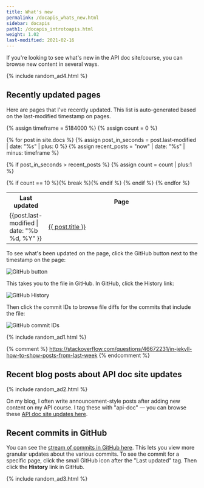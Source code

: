 ```yaml
---
title: What's new
permalink: /docapis_whats_new.html
sidebar: docapis
path1: /docapis_introtoapis.html
weight: 1.02
last-modified: 2021-02-16
---
```


If you're looking to see what's new in the API doc site/course, you can browse new content in several ways.

{% include random_ad4.html %}

## Recently updated pages

Here are pages that I've recently updated. This list is auto-generated based on the last-modified timestamp on pages.

<table>
<col width="20%">
<col width="80%">
<tr>
<th>Last updated</th>
<th>Page</th>
</tr>

{% assign timeframe = 5184000 %}
{% assign count = 0 %}

{% for post in site.docs %}
  {% assign post_in_seconds = post.last-modified | date: "%s" | plus: 0 %}
  {% assign recent_posts = "now" | date: "%s" | minus: timeframe  %}

  {% if post_in_seconds > recent_posts %}
  {% assign count = count | plus:1 %}

<tr>
<td>{{post.last-modified | date: "%b %d, %Y" }}</td>
<td><a href="{{ post.permalink | prepend: "/learnapidoc" }}">{{ post.title }}</a> </td>
</tr>
{% if count == 10 %}{% break %}{% endif %}
{% endif %}
{% endfor %}
</table>

To see what's been updated on the page, click the GitHub button next to the timestamp on the page:

<img style="max-width: 500px" src="https://s3.us-west-1.wasabisys.com/idbwmedia.com/images/api/github_button_whats_new.png" alt="GitHub button" />

This takes you to the file in GitHub. In GitHub, click the History link:

<img style="max-width: 500px" src="https://s3.us-west-1.wasabisys.com/idbwmedia.com/images/api/github_history_view.png" alt="GitHub History" />

Then click the commit IDs to browse file diffs for the commits that include the file:

<img style="max-width: 500px" src="https://s3.us-west-1.wasabisys.com/idbwmedia.com/images/api/github_commit_ids.png" alt="GitHub commit IDs" />

{% include random_ad1.html %}

{% comment %}
https://stackoverflow.com/questions/46672231/in-jekyll-how-to-show-posts-from-last-week
{% endcomment %}

## Recent blog posts about API doc site updates

{% include random_ad2.html %}

On my blog, I often write announcement-style posts after adding new content on my API course. I tag these with "api-doc" &mdash; you can browse these [API doc site updates here](/category-apidoc-site-updates/).

## Recent commits in GitHub

You can see the [stream of commits in GitHub here](https://github.com/tomjoht/learnapidoc/commits/main). This lets you view more granular updates about the various commits. To see the commit for a specific page, click the small GitHub icon <i class="fa fa-github fa-lg"></i> after the "Last updated" tag. Then click the **History** link in GitHub.

{% include random_ad3.html %}
